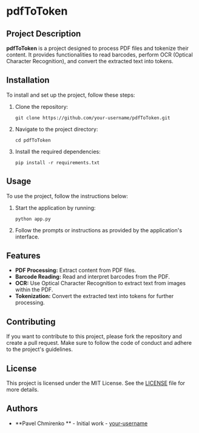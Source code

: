 # pdfToToken

## Project Description
**pdfToToken** is a project designed to process PDF files and tokenize their content. It provides functionalities to read barcodes, perform OCR (Optical Character Recognition), and convert the extracted text into tokens.

## Installation
To install and set up the project, follow these steps:

1. Clone the repository:
    ```shell
    git clone https://github.com/your-username/pdfToToken.git
    ```
2. Navigate to the project directory:
    ```shell
    cd pdfToToken
    ```
3. Install the required dependencies:
    ```shell
    pip install -r requirements.txt
    ```

## Usage
To use the project, follow the instructions below:

1. Start the application by running:
    ```shell
    python app.py
    ```
2. Follow the prompts or instructions as provided by the application's interface.

## Features
- **PDF Processing:** Extract content from PDF files.
- **Barcode Reading:** Read and interpret barcodes from the PDF.
- **OCR:** Use Optical Character Recognition to extract text from images within the PDF.
- **Tokenization:** Convert the extracted text into tokens for further processing.

## Contributing
If you want to contribute to this project, please fork the repository and create a pull request. Make sure to follow the code of conduct and adhere to the project's guidelines.

## License
This project is licensed under the MIT License. See the [LICENSE](LICENSE) file for more details.

## Authors
- **Pavel Chmirenko ** - Initial work - [your-username](https://github.com/Pavelevich/)
